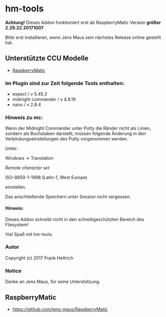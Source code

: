 # hm-tools
<B>Achtung!</B> Dieses Addon funktioniert erst ab RaspberryMatic Version <B>größer 2.29.22.20171007</B>

Bitte erst installieren, wenn Jens Maus sein nächstes Release online gestellt hat.

## Unterstützte CCU Modelle
* [RaspberryMatic](http://homematic-forum.de/forum/viewtopic.php?f=56&t=26917)

### Im Plugin sind zur Zeit folgende Tools enthalten:

* expect / v 5.45.3
* midnight commander / v 4.8.19
* nano / v 2.8.4

### Hinweis zu mc:
Wenn der Midnight Commander unter Putty die Ränder nicht als Linien, sondern als Buchstaben darstellt,
müssen folgende Änderung in den Verbindungseinstellungen des Putty vorgenommen werden.

Unter:

Windows -> Translation

*Remote character set*

ISO-8859-1-1998 (Latin-1, West Europe)

einstellen.

Das anschließende Speichern unter Session nicht vergessen.

#### Hinweis:
Dieses Addon schreibt nicht in den schreibgeschützten Bereich des Filesystem!

Viel Spaß mit hm-tools.

### Autor
Copyright (c) 2017 Frank Hettrich

### Notice
Danke an Jens Maus, für seine Unterstützung.
## RaspberryMatic
* https://github.com/jens-maus/RaspberryMatic
